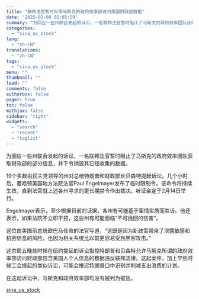 ```yaml
---
title: "联邦法官暂时叫停马斯克的政府效率部访问美国财政部数据"
date: "2025-02-09 01:05:50"
summary: "为回应一些州联合发起的诉讼，一名联邦法官暂时阻止了马斯克的政府效率团队获取..."
categories:
  - "sina_us_stock"
lang:
  - "zh-CN"
translations:
  - "zh-CN"
tags:
  - "sina_us_stock"
menu: ""
thumbnail: ""
lead: ""
comments: false
authorbox: false
pager: true
toc: false
mathjax: false
sidebar: "right"
widgets:
  - "search"
  - "recent"
  - "taglist"
---
```


为回应一些州联合发起的诉讼，一名联邦法官暂时阻止了马斯克的政府效率团队获取财政部的部分信息，并下令销毁其已经收集的数据。

19个多数由民主党领导的州对总统特朗普和财政部长贝森特提起诉讼。几个小时后，曼哈顿美国地方法院法官Paul Engelmayer发布了临时限制令。该命令将持续生效，直到法官就上述各州寻求的更长期禁令作出裁决。听证会定于2月14日举行。

Engelmayer表示，至少根据目前的证据，各州有可能基于案情实质而胜诉。他还表示，如果法院不立即干预，这些州有可能面临“不可挽回的伤害”。

这位由美国前总统欧巴马任命的法官写道，“这既是因为新政策带来了泄露敏感和机密信息的风险，也因为相关系统比以前更容易受到黑客攻击。”

这宗周五晚些时候在纽约提起的诉讼指控特朗普和贝森特允许马斯克所谓的政府效率部访问财政部包含美国人个人信息的数据违反联邦法律。这起案件，加上早些时候工会提起的类似诉讼，可能会推迟特朗普口中识别并削减支出浪费的计划。

在这起诉讼中，马斯克和政府效率部均没有被列为被告。

[sina_us_stock](https://finance.sina.com.cn/tob/2025-02-09/doc-ineivawp8393565.shtml)
